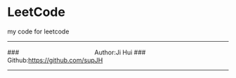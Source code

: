 # LeetCode
my code for leetcode

****
###　　　　　　　　　　　　    Author:Ji Hui
###　　　　　　　　　 Github:https://github.com/supJH

****

